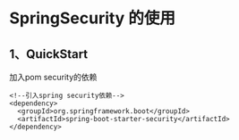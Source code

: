 # SpringSecurity 的使用

## 1、QuickStart

加入pom security的依赖

```aidl
<!--引入spring security依赖-->
<dependency>
  <groupId>org.springframework.boot</groupId>
  <artifactId>spring-boot-starter-security</artifactId>
</dependency>
```
